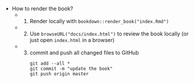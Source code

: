 - How to render the book? 
  - 1. Render locally with `bookdown::render_book("index.Rmd")`
  - 2. Use `browseURL("docs/index.html")` to review the book locally (or just open `index.html` in a browser)
  - 3. commit and push all changed files to GitHub
        ```
        git add --all *
        git commit -m "update the book"
        git push origin master
        ```